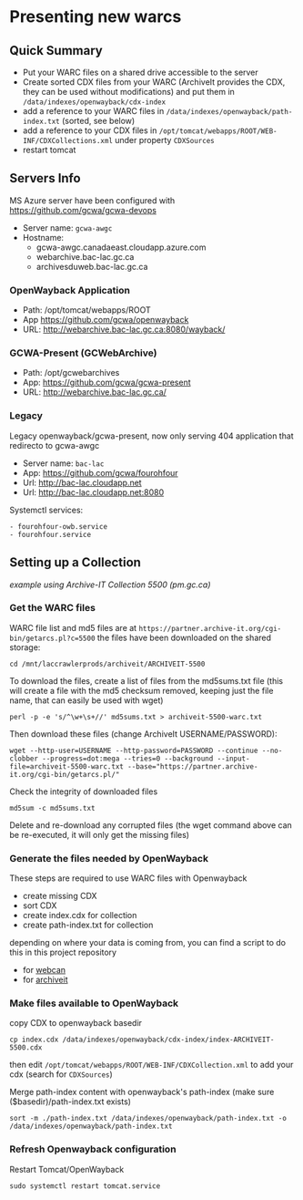 # Presenting new warcs

## Quick Summary

- Put your WARC files on a shared drive accessible to the server
- Create sorted CDX files from your WARC (ArchiveIt provides the CDX, they can be used without modifications) and put them in `/data/indexes/openwayback/cdx-index`
- add a reference to your WARC files in `/data/indexes/openwayback/path-index.txt` (sorted, see below)
- add a reference to your CDX files in `/opt/tomcat/webapps/ROOT/WEB-INF/CDXCollections.xml` under property `CDXSources`
- restart tomcat

## Servers Info

MS Azure server have been configured with https://github.com/gcwa/gcwa-devops

- Server name: `gcwa-awgc`
- Hostname: 
    - gcwa-awgc.canadaeast.cloudapp.azure.com
    - webarchive.bac-lac.gc.ca
    - archivesduweb.bac-lac.gc.ca

### OpenWayback Application

- Path: /opt/tomcat/webapps/ROOT
- App https://github.com/gcwa/openwayback
- URL: http://webarchive.bac-lac.gc.ca:8080/wayback/


### GCWA-Present (GCWebArchive)

- Path: /opt/gcwebarchives
- App: https://github.com/gcwa/gcwa-present
- URL: http://webarchive.bac-lac.gc.ca/

### Legacy

Legacy openwayback/gcwa-present, now only serving 404 application that redirecto to gcwa-awgc

- Server name: `bac-lac`
- App: https://github.com/gcwa/fourohfour
- Url: http://bac-lac.cloudapp.net
- Url: http://bac-lac.cloudapp.net:8080

Systemctl services: 

    - fourohfour-owb.service
    - fourohfour.service


## Setting up a Collection

_example using Archive-IT Collection 5500 (pm.gc.ca)_

### Get the WARC files

WARC file list and md5 files are at `https://partner.archive-it.org/cgi-bin/getarcs.pl?c=5500` the files have been downloaded on the shared storage:

    cd /mnt/laccrawlerprods/archiveit/ARCHIVEIT-5500

To download the files, create a list of files from the md5sums.txt file (this will create a file with the md5 checksum removed, keeping just the file name, that can easily be used with wget)

	perl -p -e 's/^\w+\s+//' md5sums.txt > archiveit-5500-warc.txt

Then download these files (change ArchiveIt USERNAME/PASSWORD):

	wget --http-user=USERNAME --http-password=PASSWORD --continue --no-clobber --progress=dot:mega --tries=0 --background --input-file=archiveit-5500-warc.txt --base="https://partner.archive-it.org/cgi-bin/getarcs.pl/" 
	
Check the integrity of downloaded files

    md5sum -c md5sums.txt
    
Delete and re-download any corrupted files (the wget command above can be re-executed, it will only get the missing files)

### Generate the files needed by OpenWayback

These steps are required to use WARC files with Openwayback

- create missing CDX
- sort CDX
- create index.cdx for collection
- create path-index.txt for collection

depending on where your data is coming from, you can find a script to do this in this project repository

- for [webcan](https://github.com/gcwa/gcwa-devops/blob/master/roles/gcwa/files/create-webcan-cdx-pathindex.sh)
- for [archiveit](https://github.com/gcwa/gcwa-devops/blob/master/roles/gcwa/files/create-archiveit-cdx-pathindex.sh)

### Make files available to OpenWayback

copy CDX to openwayback basedir 

    cp index.cdx /data/indexes/openwayback/cdx-index/index-ARCHIVEIT-5500.cdx

then edit `/opt/tomcat/webapps/ROOT/WEB-INF/CDXCollection.xml` to add your cdx (search for `CDXSources`)

Merge path-index content with openwayback's path-index (make sure ($basedir)/path-index.txt exists)

    sort -m ./path-index.txt /data/indexes/openwayback/path-index.txt -o /data/indexes/openwayback/path-index.txt

### Refresh Openwayback configuration

Restart Tomcat/OpenWayback

    sudo systemctl restart tomcat.service
	
